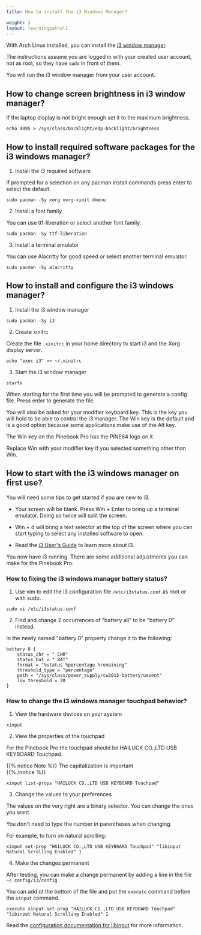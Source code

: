 ```yaml
---
title: How to install the i3 Windows Manager?

weight: 3
layout: learningpathall
---
```


With Arch Linux installed, you can install the [i3 window manager](https://i3wm.org/). 

The instructions assume you are logged in with your created user account, not as root, so they have `sudo` in front of them. 

You will run the i3 window manager from your user account. 

## How to change screen brightness in i3 window manager?

If the laptop display is not bright enough set it to the maximum brightness.

```console
echo 4095 > /sys/class/backlight/edp-backlight/brightness
```

## How to install required software packages for the i3 windows manager?

1. Install the i3 required software 

If prompted for a selection on any pacman install commands press enter to select the default.

```console
sudo pacman -Sy xorg xorg-xinit dmenu
``` 

2. Install a font family

You can use ttf-liberation or select another font family. 

```console
sudo pacman -Sy ttf-liberation
```

3. Install a terminal emulator 

You can use Alacritty for good speed or select another terminal emulator.

```console
sudo pacman -Sy alacritty
```

## How to install and configure the i3 windows manager?

1. Install the i3 window manager 

```console
sudo pacman -Sy i3
```

2. Create xinitrc 

Create the file `.xinitrc` in your home directory to start i3 and the Xorg display server.

```console
echo "exec i3" >> ~/.xinitrc
```

3. Start the i3 window manager

```console
startx
```

When starting for the first time you will be prompted to generate a config file. Press enter to generate the file. 

You will also be asked for your modifier keyboard key. This is the key you will hold to be able to control the i3 manager. The Win key is the default and is a good option because some applications make use of the Alt key. 

The Win key on the Pinebook Pro has the PINE64 logo on it. 

Replace Win with your modifier key if you selected something other than Win.

## How to start with the i3 windows manager on first use?

You will need some tips to get started if you are new to i3. 

* Your screen will be blank. Press Win + Enter to bring up a terminal emulator. Doing so twice will split the screen. 

* Win + d will bring a text selector at the top of the screen where you can start typing to select any installed software to open.

* Read the [i3 User's Guide](https://i3wm.org/docs/userguide.html) to learn more about i3.

You now have i3 running. There are some additional adjustments you can make for the Pinebook Pro. 

### How to fixing the i3 windows manager battery status?

1. Use vim to edit the i3 configuration file `/etc/i3status.conf` as root or with sudo. 

```console
sudo vi /etc/i3status.conf
```

2. Find and change 2 occurrences of "battery all" to be "battery 0" instead. 

In the newly named "battery 0" property change it to the following:

```console
battery 0 {
    status_chr = " CHR"
    status_bat = " BAT"
    format = "%status %percentage %remaining"
    threshold_type = "percentage"
    path = "/sys/class/power_supply/cw2015-battery/uevent"
    low_threshold = 20
}
```

### How to change the i3 windows manager touchpad behavior?

1. View the hardware devices on your system

```console
xinput
```

2. View the properties of the touchpad 

For the Pinebook Pro the touchpad should be HAILUCK CO.,LTD USB KEYBOARD Touchpad. 

{{% notice Note %}}
The capitalization is important  
{{% /notice %}}

```console
xinput list-props "HAILUCK CO.,LTD USB KEYBOARD Touchpad"
```

3. Change the values to your preferences

The values on the very right are a binary selector. You can change the ones you want. 

You don't need to type the number in parentheses when changing. 

For example, to turn on natural scrolling:

```console
xinput set-prop "HAILUCK CO.,LTD USB KEYBOARD Touchpad" "libinput Natural Scrolling Enabled" 1
```

4. Make the changes permanent

After testing, you can make a change permanent by adding a line in  the file `~/.config/i3/config`

You can add ot the bottom of the file and put the `execute` command before the `xinput` command. 

```console
execute xinput set-prop "HAILUCK CO.,LTD USB KEYBOARD Touchpad" "libinput Natural Scrolling Enabled" 1
```

Read the [configuration documentation for libinput](https://wayland.freedesktop.org/libinput/doc/latest/configuration.html) for more information.
